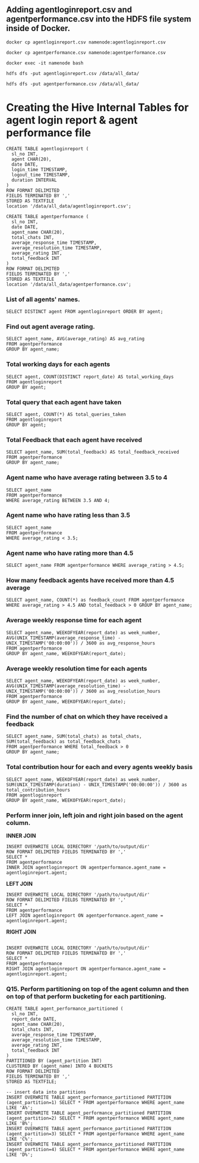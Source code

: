 ## Adding agentloginreport.csv and agentperformance.csv into the HDFS file system inside of Docker.
```
docker cp agentloginreport.csv namenode:agentloginreport.csv
```
```
docker cp agentperformance.csv namenode:agentperformance.csv 
```
```
docker exec -it namenode bash 
```
```
hdfs dfs -put agentloginreport.csv /data/all_data/
```

```
hdfs dfs -put agentperformance.csv /data/all_data/
```

# Creating the Hive Internal Tables for agent login report & agent performance file 

```
CREATE TABLE agentloginreport (
  sl_no INT,
  agent CHAR(20),
  date DATE,
  login_time TIMESTAMP,
  logout_time TIMESTAMP,
  duration INTERVAL
)
ROW FORMAT DELIMITED
FIELDS TERMINATED BY ','
STORED AS TEXTFILE
location '/data/all_data/agentloginreport.csv';
```

```
CREATE TABLE agentperformance (
  sl_no INT,
  date DATE,
  agent_name CHAR(20),
  total_chats INT,
  average_response_time TIMESTAMP,
  average_resolution_time TIMESTAMP,
  average_rating INT,
  total_feedback INT
)
ROW FORMAT DELIMITED
FIELDS TERMINATED BY ','
STORED AS TEXTFILE
location '/data/all_data/agentperformance.csv';
```

### List of all agents' names.
```
SELECT DISTINCT agent FROM agentloginreport ORDER BY agent;
```

### Find out agent average rating.
```
SELECT agent_name, AVG(average_rating) AS avg_rating
FROM agentperformance
GROUP BY agent_name;
```

### Total working days for each agents 
```
SELECT agent, COUNT(DISTINCT report_date) AS total_working_days
FROM agentloginreport
GROUP BY agent;
```

### Total query that each agent have taken
```
SELECT agent, COUNT(*) AS total_queries_taken
FROM agentloginreport
GROUP BY agent;
```

### Total Feedback that each agent have received 
```
SELECT agent_name, SUM(total_feedback) AS total_feedback_received
FROM agentperformance
GROUP BY agent_name;
```

### Agent name who have average rating between 3.5 to 4 
```
SELECT agent_name
FROM agentperformance
WHERE average_rating BETWEEN 3.5 AND 4;
```

### Agent name who have rating less than 3.5 
```
SELECT agent_name
FROM agentperformance
WHERE average_rating < 3.5;
```

### Agent name who have rating more than 4.5 

```
SELECT agent_name FROM agentperformance WHERE average_rating > 4.5;
```

### How many feedback agents have received more than 4.5 average

```
SELECT agent_name, COUNT(*) as feedback_count FROM agentperformance WHERE average_rating > 4.5 AND total_feedback > 0 GROUP BY agent_name;
```

### Average weekly response time for each agent 

```
SELECT agent_name, WEEKOFYEAR(report_date) as week_number, 
AVG(UNIX_TIMESTAMP(average_response_time) - UNIX_TIMESTAMP('00:00:00')) / 3600 as avg_response_hours 
FROM agentperformance 
GROUP BY agent_name, WEEKOFYEAR(report_date);
```

### Average weekly resolution time for each agents 
```
SELECT agent_name, WEEKOFYEAR(report_date) as week_number, 
AVG(UNIX_TIMESTAMP(average_resolution_time) - UNIX_TIMESTAMP('00:00:00')) / 3600 as avg_resolution_hours 
FROM agentperformance 
GROUP BY agent_name, WEEKOFYEAR(report_date);
```

### Find the number of chat on which they have received a feedback 
```
SELECT agent_name, SUM(total_chats) as total_chats, 
SUM(total_feedback) as total_feedback_chats 
FROM agentperformance WHERE total_feedback > 0 
GROUP BY agent_name;
```

### Total contribution hour for each and every agents weekly basis 
```
SELECT agent_name, WEEKOFYEAR(report_date) as week_number, 
SUM(UNIX_TIMESTAMP(duration) - UNIX_TIMESTAMP('00:00:00')) / 3600 as total_contribution_hours 
FROM agentloginreport 
GROUP BY agent_name, WEEKOFYEAR(report_date);
```

### Perform inner join, left join and right join based on the agent column. 

**INNER JOIN**
```
INSERT OVERWRITE LOCAL DIRECTORY '/path/to/output/dir'
ROW FORMAT DELIMITED FIELDS TERMINATED BY ','
SELECT *
FROM agentperformance
INNER JOIN agentloginreport ON agentperformance.agent_name = agentloginreport.agent;
```

**LEFT JOIN**
```
INSERT OVERWRITE LOCAL DIRECTORY '/path/to/output/dir'
ROW FORMAT DELIMITED FIELDS TERMINATED BY ','
SELECT *
FROM agentperformance
LEFT JOIN agentloginreport ON agentperformance.agent_name = agentloginreport.agent;
```

**RIGHT JOIN**
```

INSERT OVERWRITE LOCAL DIRECTORY '/path/to/output/dir'
ROW FORMAT DELIMITED FIELDS TERMINATED BY ','
SELECT *
FROM agentperformance
RIGHT JOIN agentloginreport ON agentperformance.agent_name = agentloginreport.agent;
```

### Q15. Perform partitioning on top of the agent column and then on top of that perform bucketing for each partitioning.

```
CREATE TABLE agent_performance_partitioned (
  sl_no INT,
  report_date DATE,
  agent_name CHAR(20),
  total_chats INT,
  average_response_time TIMESTAMP,
  average_resolution_time TIMESTAMP,
  average_rating INT,
  total_feedback INT
)
PARTITIONED BY (agent_partition INT)
CLUSTERED BY (agent_name) INTO 4 BUCKETS
ROW FORMAT DELIMITED
FIELDS TERMINATED BY ','
STORED AS TEXTFILE;

-- insert data into partitions
INSERT OVERWRITE TABLE agent_performance_partitioned PARTITION (agent_partition=1) SELECT * FROM agentperformance WHERE agent_name LIKE 'A%';
INSERT OVERWRITE TABLE agent_performance_partitioned PARTITION (agent_partition=2) SELECT * FROM agentperformance WHERE agent_name LIKE 'B%';
INSERT OVERWRITE TABLE agent_performance_partitioned PARTITION (agent_partition=3) SELECT * FROM agentperformance WHERE agent_name LIKE 'C%';
INSERT OVERWRITE TABLE agent_performance_partitioned PARTITION (agent_partition=4) SELECT * FROM agentperformance WHERE agent_name LIKE 'D%';
```






